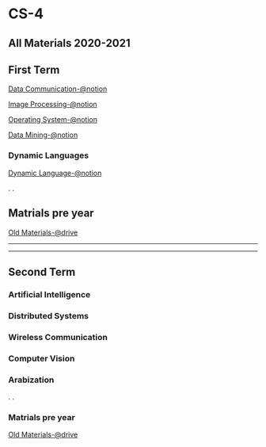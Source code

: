 # CS-4
## All Materials 2020-2021 

## First Term

 [Data Communication-@notion](https://www.notion.so/Data-Communication-b91f0371418c4e7e9f1c44bba1f9f04f)

 [Image Processing-@notion](https://www.notion.so/Image-Processing-ec3c7639b8994a4095882a1ffd171370)
 
 [Operating System-@notion](https://www.notion.so/Operating-System-94b38887a9d34c20b5670fd945fd2815)
 
 [Data Mining-@notion](https://www.notion.so/Data-Mining-59da9ba4600446e98cd9fc3da7770c13)

### Dynamic Languages
 [Dynamic Language-@notion](https://www.notion.so/Dynamic-Languages-1ce3e98b8dde4730a0400af8271bc497)

. . 

## Matrials pre year
 [Old Materials-@drive](https://drive.google.com/drive/folders/1ie04EsqNUcP3ElVeYXrdXdZb6ggnlS_V)

<hr/>
<hr/>

## Second Term

### Artificial Intelligence

### Distributed Systems

### Wireless Communication

### Computer Vision

### Arabization

. .

### Matrials pre year
 [Old Materials-@drive](https://drive.google.com/drive/folders/1hQut44ad4vajarBSRbHzvScj7_ODU13A?usp=sharing)
